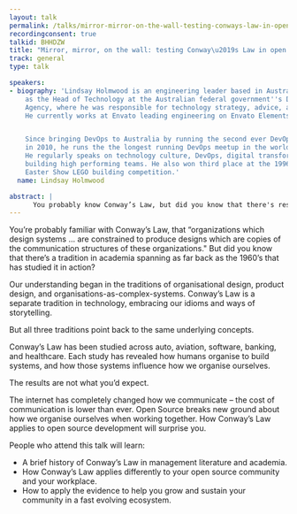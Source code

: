 ```yaml
---
layout: talk
permalink: /talks/mirror-mirror-on-the-wall-testing-conways-law-in-open-source-communities
recordingconsent: true
talkid: BHHDZW
title: "Mirror, mirror, on the wall: testing Conway\u2019s Law in open source communities"
track: general
type: talk

speakers:
- biography: 'Lindsay Holmwood is an engineering leader based in Australia. He served
    as the Head of Technology at the Australian federal government''s Digital Transformation
    Agency, where he was responsible for technology strategy, advice, and delivery.
    He currently works at Envato leading engineering on Envato Elements.


    Since bringing DevOps to Australia by running the second ever DevOpsDays conference
    in 2010, he runs the the longest running DevOps meetup in the world in Sydney.
    He regularly speaks on technology culture, DevOps, digital transformation, and
    building high performing teams. He also won third place at the 1996 Sydney Royal
    Easter Show LEGO building competition.'
  name: Lindsay Holmwood

abstract: | 
      You probably know Conway’s Law, but did you know that there's research as far back as the 1960’s that has studied it in action?Open Source breaks new ground about how we organise ourselves when working together. How Conway’s Law applies to open source development will surprise you.
---
```


You’re probably familiar with Conway’s Law, that “organizations which design systems ... are constrained to produce designs which are copies of the communication structures of these organizations." But did you know that there’s a tradition in academia spanning as far back as the 1960’s that has studied it in action?

Our understanding began in the traditions of organisational design, product design, and organisations-as-complex-systems. Conway’s Law is a separate tradition in technology, embracing our idioms and ways of storytelling.

But all three traditions point back to the same underlying concepts.

Conway’s Law has been studied across auto, aviation, software, banking, and healthcare. Each study has revealed how humans organise to build systems, and how those systems influence how we organise ourselves.

The results are not what you’d expect.

The internet has completely changed how we communicate – the cost of communication is lower than ever. Open Source breaks new ground about how we organise ourselves when working together. How Conway’s Law applies to open source development will surprise you.

People who attend this talk will learn:

* A brief history of Conway’s Law in management literature and academia.
* How Conway’s Law applies differently to your open source community and your workplace.
* How to apply the evidence to help you grow and sustain your community in a fast evolving ecosystem.
